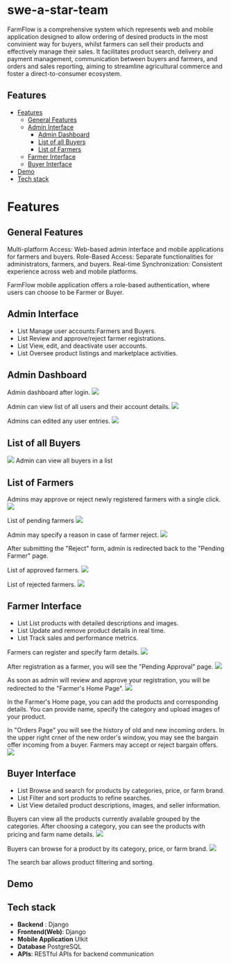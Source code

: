 # swe-a-star-team

FarmFlow is a comprehensive system which represents web and mobile application designed to allow ordering of desired products in the most convinient way for buyers, whilst farmers can sell their products and effectively manage their sales. It facilitates product search, delivery and payment management, communication between buyers and farmers, and orders and sales reporting, aiming to streamline agricultural commerce and foster a direct-to-consumer ecosystem.

## Features

- [Features](#features)
  - [General Features](#General-features)
  - [Admin Interface](#Admin-intergace)
    - [Admin Dashboard](#Admin-dashboard)
    - [List of all Buyers](#List-of-all-buyers)
    - [List of Farmers](#List-of-farmers)
  - [Farmer Interface](#Farmer-interface)
  - [Buyer Interface](#Buyer-interface)
- [Demo](#demo)
- [Tech stack](#tech-stack)
  
# Features
## General Features
Multi-platform Access: Web-based admin interface and mobile applications for farmers and buyers.
Role-Based Access: Separate functionalities for administrators, farmers, and buyers.
Real-time Synchronization: Consistent experience across web and mobile platforms.

FarmFlow mobile application offers a role-based authentication, where users can choose to be Farmer or Buyer.

## Admin Interface
* List Manage user accounts:Farmers and Buyers.
* List Review and approve/reject farmer registrations.
* List View, edit, and deactivate user accounts.
* List Oversee product listings and marketplace activities.

## Admin Dashboard

Admin dashboard after login.
![](/../main/assets/admin_dashboard.jpeg)

Admin can view list of all users and their account details.
![](/../main/assets/admin_users_list.jpeg)

Admins can edited any user entries.
![](/../main/assets/admin_editjpeg)

## List of all Buyers

![](/https://github.com/Molidier/swe-a-star-team.git/main/assets/admin_buyers_list.jpeg)
Admin can view all buyers in a list

## List of Farmers

Admins may approve or reject newly registered farmers with a single click.
![](/../main/assets/farmers-reject.jpeg)

List of pending farmers
![](/../main/assets/pending_farmers_list.png)

Admin may specify a reason in case of farmer reject.
![](/assets/reject_resoning.png)

After submitting the "Reject" form, admin is redirected back to the "Pending Farmer" page.

List of approved farmers.
![](/https://github.com/Molidier/swe-a-star-team.git/main/assets/approved_farmer_list.png)

List of rejected farmers.
![](/assets/rejected_farmer_list.png)

## Farmer Interface

* List List products with detailed descriptions and images.
* List Update and remove product details in real time.
* List Track sales and performance metrics.

Farmers can register and specify farm details.
![](/assets/Farmer-Registration2.png)

After registration as a farmer, you will see the "Pending Approval" page.
![](/assets/Pending-Approval-Page.png)

As soon as admin will review and approve your registration, you will be redirected to the "Farmer's Home Page".
![](/assets/approved_farmer_list.png)

In the Farmer's Home page, you can add the products and corresponding details. You can provide name, specify the category and upload images of your product.

In "Orders Page" you will see the history of old and new incoming orders. In the upper right crner of the new order's window, you may see the bargain offer incoming from a buyer. Farmers may accept or reject bargain offers.
![](/assets/Orders-Page.png)

## Buyer Interface

* List Browse and search for products by categories, price, or farm brand.
* List Filter and sort products to refine searches.
* List View detailed product descriptions, images, and seller information.

Buyers can view all the products currently available grouped by the categories. After choosing a category, you can see the products with pricing and farm name details.
![](/assets/Buyer-Home-Page.png)

Buyers can browse for a product by its category, price, or farm brand.
![](/assets/Search-Barpng)

The search bar allows product filtering and sorting.

## Demo



## Tech stack

- **Backend** : Django
- **Frontend(Web)**: Django 
- **Mobile Application** UIkit
- **Database** PostgreSQL
- **APIs**: RESTful APIs for backend communication
